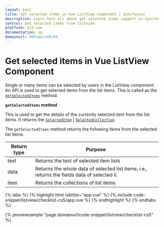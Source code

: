 ```yaml
---
layout: post
title: Get selected items in Vue ListView Component | Syncfusion
description: Learn here all about get selected items support in Syncfusion Essential Vue ListView component, it's elements and more.
control: Get selected items from listview 
platform: ej2-vue
documentation: ug
domainurl: ##DomainURL##
---
```


# Get selected items in Vue ListView Component

Single or many items can be selected by users in the ListView component. An API is used to get selected items from the list items. This is called as the [`getSelectedItems`](https://ej2.syncfusion.com/vue/documentation/api/list-view/#getselecteditems) method.

**`getSelectedItems` method**

This is used to get the details of the currently selected item from the list items. It returns the [`SelectedItem`](https://ej2.syncfusion.com/vue/documentation/api/list-view/selectedItem/) | [`SelectedCollection`](https://ej2.syncfusion.com/vue/documentation/api/list-view/selectedCollection/)

The `getSelectedItems` method returns the following items from the selected list items.

| Return type | Purpose |
|------------|-------------------|
| text | Returns the text of selected item lists |
| data | Returns the whole data of selected list items, i.e., returns the fields data of selected li.|
| item | Returns the collections of list items |

{% tabs %}
{% highlight html tabtitle="app.vue" %}
{% include code-snippet/listview/checklist-cs5/app.vue %}
{% endhighlight %}
{% endtabs %}
        
{% previewsample "page.domainurl/code-snippet/listview/checklist-cs5" %}
